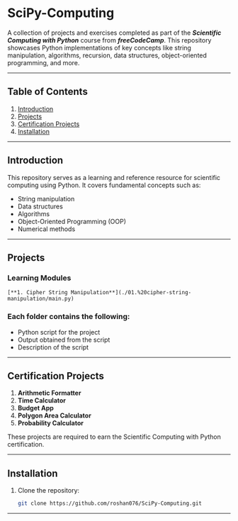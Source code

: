 # SciPy-Computing
A collection of projects and exercises completed as part of the ***Scientific Computing with Python*** course from ***freeCodeCamp***. This repository showcases Python implementations of key concepts like string manipulation, algorithms, recursion, data structures, object-oriented programming, and more.

---

## Table of Contents  
1. [Introduction](#introduction)  
2. [Projects](#projects)  
3. [Certification Projects](#certification-projects)  
4. [Installation](#installation)

---

## Introduction  
This repository serves as a learning and reference resource for scientific computing using Python. It covers fundamental concepts such as:  
- String manipulation  
- Data structures  
- Algorithms  
- Object-Oriented Programming (OOP)  
- Numerical methods  

---

## Projects  

### Learning Modules  
    [**1. Cipher String Manipulation**](./01.%20cipher-string-manipulation/main.py)

### Each folder contains the following:  
- Python script for the project  
- Output obtained from the script 
- Description of the script

---

## Certification Projects  

1. **Arithmetic Formatter**  
2. **Time Calculator**  
3. **Budget App**  
4. **Polygon Area Calculator**  
5. **Probability Calculator**  

These projects are required to earn the Scientific Computing with Python certification.  

---

## Installation  

1. Clone the repository:  
   ```bash  
   git clone https://github.com/roshan076/SciPy-Computing.git  

---